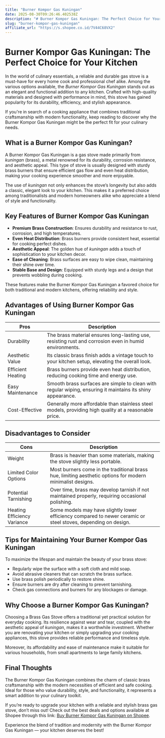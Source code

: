 ```yaml
---
title: "Burner Kompor Gas Kuningan"
date: 2025-08-30T09:26:46.402538Z
description: "# Burner Kompor Gas Kuningan: The Perfect Choice for Your Kitchen..."
slug: "burner-kompor-gas-kuningan"
affiliate_url: "https://s.shopee.co.id/7V44C68VX2"
---
```

# Burner Kompor Gas Kuningan: The Perfect Choice for Your Kitchen

In the world of culinary essentials, a reliable and durable gas stove is a must-have for every home cook and professional chef alike. Among the various options available, the *Burner Kompor Gas Kuningan* stands out as an elegant and functional addition to any kitchen. Crafted with high-quality materials and designed with performance in mind, this stove has gained popularity for its durability, efficiency, and stylish appearance.

If you're in search of a cooking appliance that combines traditional craftsmanship with modern functionality, keep reading to discover why the Burner Kompor Gas Kuningan might be the perfect fit for your culinary needs.

## What is a Burner Kompor Gas Kuningan?

A Burner Kompor Gas Kuningan is a gas stove made primarily from *kuningan* (brass), a metal renowned for its durability, corrosion resistance, and aesthetic appeal. This type of stove is usually designed with sturdy brass burners that ensure efficient gas flow and even heat distribution, making your cooking experience smoother and more enjoyable.

The use of *kuningan* not only enhances the stove’s longevity but also adds a classic, elegant look to your kitchen. This makes it a preferred choice among traditionalists and modern homeowners alike who appreciate a blend of style and functionality.

## Key Features of Burner Kompor Gas Kuningan

- **Premium Brass Construction**: Ensures durability and resistance to rust, corrosion, and high temperatures.
- **Even Heat Distribution**: Brass burners provide consistent heat, essential for cooking perfect dishes.
- **Aesthetic Appeal**: The golden hue of *kuningan* adds a touch of sophistication to your kitchen decor.
- **Ease of Cleaning**: Brass surfaces are easy to wipe clean, maintaining their shine over time.
- **Stable Base and Design**: Equipped with sturdy legs and a design that prevents wobbling during cooking.

These features make the Burner Kompor Gas Kuningan a favored choice for both traditional and modern kitchens, offering reliability and style.

## Advantages of Using Burner Kompor Gas Kuningan

| Pros | Description |
| --- | --- |
| Durability | The brass material ensures long-lasting use, resisting rust and corrosion even in humid environments. |
| Aesthetic Value | Its classic brass finish adds a vintage touch to your kitchen setup, elevating the overall look. |
| Efficient Heating | Brass burners provide even heat distribution, reducing cooking time and energy use. |
| Easy Maintenance | Smooth brass surfaces are simple to clean with regular wiping, ensuring it maintains its shiny appearance. |
| Cost-Effective | Generally more affordable than stainless steel models, providing high quality at a reasonable price. |

## Disadvantages to Consider

| Cons | Description |
| --- | --- |
| Weight | Brass is heavier than some materials, making the stove slightly less portable. |
| Limited Color Options | Most burners come in the traditional brass hue, limiting aesthetic options for modern minimalist designs. |
| Potential Tarnishing | Over time, brass may develop tarnish if not maintained properly, requiring occasional polishing. |
| Heating Efficiency Variance | Some models may have slightly lower efficiency compared to newer ceramic or steel stoves, depending on design. |

## Tips for Maintaining Your Burner Kompor Gas Kuningan

To maximize the lifespan and maintain the beauty of your brass stove:

- Regularly wipe the surface with a soft cloth and mild soap.
- Avoid abrasive cleaners that can scratch the brass surface.
- Use brass polish periodically to restore shine.
- Ensure burners are dry after cleaning to prevent tarnishing.
- Check gas connections and burners for any blockages or damage.

## Why Choose a Burner Kompor Gas Kuningan?

Choosing a Brass Gas Stove offers a traditional yet practical solution for everyday cooking. Its resilience against wear and tear, coupled with the aesthetic appeal of *kuningan*, makes it a worthwhile investment. Whether you are renovating your kitchen or simply upgrading your cooking appliances, this stove provides reliable performance and timeless style.

Moreover, its affordability and ease of maintenance make it suitable for various households, from small apartments to large family kitchens.

## Final Thoughts

The Burner Kompor Gas Kuningan combines the charm of classic brass craftsmanship with the modern necessities of efficient and safe cooking. Ideal for those who value durability, style, and functionality, it represents a smart addition to your culinary toolkit.

If you’re ready to upgrade your kitchen with a reliable and stylish brass gas stove, don’t miss out! Check out the best deals and options available at Shopee through this link: [Buy Burner Kompor Gas Kuningan on Shopee](https://s.shopee.co.id/7V44C68VX2).

Experience the blend of tradition and modernity with the Burner Kompor Gas Kuningan — your kitchen deserves the best!